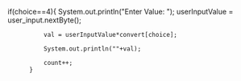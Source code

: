 
if(choice==4){
              System.out.println("Enter Value: ");
              userInputValue = user_input.nextByte();
              
              val = userInputValue*convert[choice];
              
              System.out.println(""+val);
              
              count++;
          }
